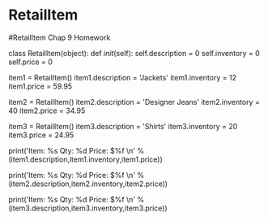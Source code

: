 # RetailItem
#RetailItem Chap 9 Homework

class RetailItem(object):
    def _init_(self):
        self.description = 0
        self.inventory = 0
        self.price = 0
        
item1 = RetailItem()
item1.description = 'Jackets'
item1.inventory = 12
item1.price = 59.95
    
item2 = RetailItem()
item2.description = 'Designer Jeans'
item2.inventory = 40
item2.price = 34.95

item3 = RetailItem()
item3.description = 'Shirts'
item3.inventory = 20
item3.price = 24.95
    
print('Item: %s Qty: %d Price: $%f \n' %(item1.description,item1.inventory,item1.price))

print('Item: %s Qty: %d Price: $%f \n' %(item2.description,item2.inventory,item2.price))

print('Item: %s Qty: %d Price: $%f \n' %(item3.description,item3.inventory,item3.price))
